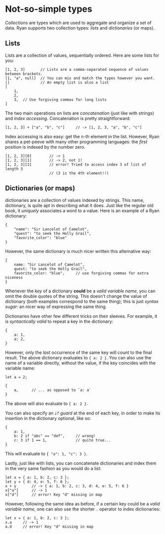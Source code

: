 # Not-so-simple types

_Collections_ are types which are used to aggregate and organize a set of data. Ryan supports two collection types: _lists_ and _dictionaries_ (or maps).

## Lists

Lists are a collection of values, sequentially ordered. Here are some lists for you:
```ryan
[1, 2, 3]       // Lists are a comma-separated sequence of values between brackets.
[1, "a", null]  // You can mix and match the types however you want.
[]              // An empty list is also a list
[
    1,
    2,
    3,  // Use forgiving commas for long lists
]
```
The two main operations on lists are _concatenation_ (just like with strings) and _index accessing_. Concatenation is pretty straightforward:
```ryan
[1, 2, 3] + ["a", "b", "c"]     // -> [1, 2, 3, "a", "b", "c"]
```
Index accessing is also easy: get the n-th element in the list. However, Ryan shares a pet-peeve with many other programming languages: the _first_ position is indexed by the number zero.
```
[1, 2, 3][0]        // -> 1
[1, 2, 3][1]        // -> 2, not 1!
[1, 2, 3][3]        // error! Tried to access index 3 of list of length 3 
                    // (3 is the 4th element!!)
```

## Dictionaries (or maps)

dictionaries are a collection of values indexed by strings. This name, dictionary, is quite apt in describing what it does. Just like the regular old book, it _uniquely_ associates a word to a value. Here is an example of a Ryan dictionary:
```ryan
{
    "name": "Sir Lancelot of Camelot",
    "quest": "to seek the Holly Grail",
    "favorite_color": "blue"
}
```
However, the same dictionary is much nicer written this alternative way:
```ryan
{
    name: "Sir Lancelot of Camelot",
    quest: "to seek the Holly Grail",
    favorite_color: "blue",     // use forgiving commas for extra niceness
}
```
Whenever the _key_ of a dictionary **could** be a _valid variable name_, you can omit the double quotes of the string. This doesn't change the value of dictionary (both examples correspond to the same thing); this is just _syntax sugar_: an nicer way of expressing the same thing.

Dictionaries have other few different tricks on their sleeves. For example, it is _syntactically valid_ to repeat a key in the dictionary:
```ryan
{
    a: 1,
    a: 2,
}
```
However, only the _last_ occurrence of the same key will count to the final result. The above dictionary evaluates to `{ a: 2 }`. You can also use the name of a variable directly, without the value, if the key coincides with the variable name:
```ryan
let a = 2;

{
    a,      // ... as opposed to `a: a`
}
```
The above will also evaluate to `{ a: 2 }`.

You can also specify an _`if` guard_ at the end of each key, in order to make its insertion in the dictionary optional, like so:
```ryan
{
    a: 1,
    b: 2 if "abc" == "def",     // wrong!
    c: 3 if 1 == 1,             // quite true...
}
```
This will evaluate to `{ "a": 1, "c": 3 }`.

Lastly, just like with lists, you can concatenate dictionaries and index them in the very same fashion as you would do a list:
```ryan
let x = { a: 1, b: 2, c: 3 };
let y = { d: 4, e: 5, f: 6 };
x + y       // -> { a: 1, b: 2, c: 3, d: 4, e: 5, f: 6 }
x["a"]      // -> 1
x["d"]      // error! Key "d" missing in map
```
However, following the same idea as before, if a certain key could be a _valid variable name_, one can also use the shorter `.` operator to index dictionaries:
```ryan
let x = { a: 1, b: 2, c: 3 };
x.a     // -> 1
a.d     // error! Key "d" missing in map
```
